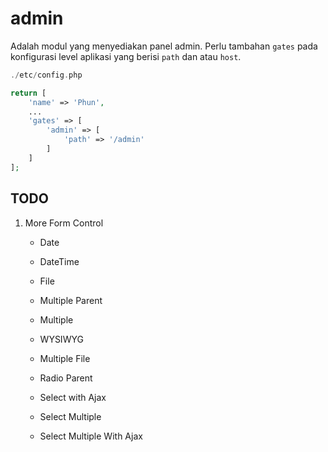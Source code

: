 # admin

Adalah modul yang menyediakan panel admin. Perlu tambahan `gates` pada konfigurasi
level aplikasi yang berisi `path` dan atau `host`.

```php
./etc/config.php

return [
    'name' => 'Phun',
    ...
    'gates' => [
        'admin' => [
            'path' => '/admin'
        ]
    ]
];
```

## TODO

1. More Form Control
    - Date
    - DateTime
    - File
    - Multiple Parent
    - Multiple
    - WYSIWYG
    - Multiple File
    - Radio Parent
    
    - Select with Ajax
    - Select Multiple
    - Select Multiple With Ajax